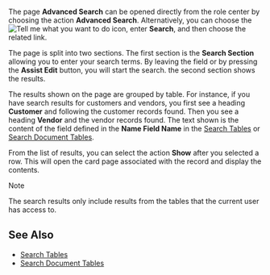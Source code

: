 The page **Advanced Search** can be opened directly from the role center by choosing the action **Advanced Search**. Alternatively, you can choose the ![Tell me what you want to do](/images/magnifying-glass.gif) icon, enter **Search**, and then choose the related link.

The page is split into two sections. The first section is the **Search Section** allowing you to enter your search terms. By leaving the field or by pressing the **Assist Edit** button, you will start the search. the second section shows the results.

The results shown on the page are grouped by table. For instance, if you have search results for customers and vendors, you first see a heading **Customer** and following the customer records found. Then you see a heading **Vendor** and the vendor records found. The text shown is the content of the field defined in the **Name Field Name** in the [Search Tables](../page-search-tables.md) or [Search Document Tables](../page-search-document-tables.md).

From the list of results, you can select the action **Show** after you selected a row. This will open the card page associated with the record and display the contents.

> [!NOTE]
> The search results only include results from the tables that the current user has access to.

## See Also

- [Search Tables](../page-search-tables.md)
- [Search Document Tables](../page-search-document-tables.md)
